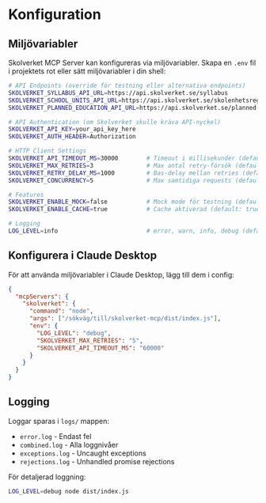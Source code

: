# Konfiguration

## Miljövariabler

Skolverket MCP Server kan konfigureras via miljövariabler. Skapa en `.env` fil i projektets rot eller sätt miljövariabler i din shell:

```bash
# API Endpoints (override för testning eller alternativa endpoints)
SKOLVERKET_SYLLABUS_API_URL=https://api.skolverket.se/syllabus
SKOLVERKET_SCHOOL_UNITS_API_URL=https://api.skolverket.se/skolenhetsregistret/v2
SKOLVERKET_PLANNED_EDUCATION_API_URL=https://api.skolverket.se/planned-educations

# API Authentication (om Skolverket skulle kräva API-nyckel)
SKOLVERKET_API_KEY=your_api_key_here
SKOLVERKET_AUTH_HEADER=Authorization

# HTTP Client Settings
SKOLVERKET_API_TIMEOUT_MS=30000        # Timeout i millisekunder (default: 30000)
SKOLVERKET_MAX_RETRIES=3               # Max antal retry-försök (default: 3)
SKOLVERKET_RETRY_DELAY_MS=1000         # Bas-delay mellan retries (default: 1000)
SKOLVERKET_CONCURRENCY=5               # Max samtidiga requests (default: 5)

# Features
SKOLVERKET_ENABLE_MOCK=false           # Mock mode för testning (default: false)
SKOLVERKET_ENABLE_CACHE=true           # Cache aktiverad (default: true)

# Logging
LOG_LEVEL=info                         # error, warn, info, debug (default: info)
```

## Konfigurera i Claude Desktop

För att använda miljövariabler i Claude Desktop, lägg till dem i config:

```json
{
  "mcpServers": {
    "skolverket": {
      "command": "node",
      "args": ["/sökväg/till/skolverket-mcp/dist/index.js"],
      "env": {
        "LOG_LEVEL": "debug",
        "SKOLVERKET_MAX_RETRIES": "5",
        "SKOLVERKET_API_TIMEOUT_MS": "60000"
      }
    }
  }
}
```

## Logging

Loggar sparas i `logs/` mappen:
- `error.log` - Endast fel
- `combined.log` - Alla loggnivåer
- `exceptions.log` - Uncaught exceptions
- `rejections.log` - Unhandled promise rejections

För detaljerad loggning:

```bash
LOG_LEVEL=debug node dist/index.js
```
